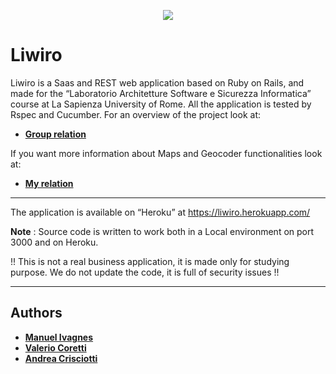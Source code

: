 <p align="center">
  <img src="https://raw.githubusercontent.com/Ivagnesmanuel/Liwiro/master/app/assets/images/logo.png">
</p>


# Liwiro
Liwiro is a Saas and REST web application based on Ruby on Rails, and made for the “Laboratorio Architetture Software e Sicurezza Informatica” course at La Sapienza University of Rome.
All the application is tested by Rspec and Cucumber.
For an overview of the project look at:

- **[Group relation](https://drive.google.com/open?id=111cwm4lHE3hFrbGHXCLA3RyzC8T7ZoFM)**

If you want more information about Maps and Geocoder functionalities look at:

- **[My relation](https://drive.google.com/file/d/1wC3WA9VC4FHcMOUzlvc6-AOuTvHq3sWB/view?usp=drivesdk)**

---

The application is available on “Heroku” at <https://liwiro.herokuapp.com/>

**Note** : Source code is written to work both in a Local environment on port 3000 and on Heroku.

!! This is not a real business application, it is made only for studying purpose. We do not update the code, it is full of security issues !!

---
## Authors
* **[Manuel Ivagnes](https://www.linkedin.com/in/manuel-ivagnes-4a5ba018b)**
* **[Valerio Coretti](https://www.linkedin.com/in/valerio-coretti-2913721a3)**
* **[Andrea Crisciotti](http://linkedin.com/in/andrea-crisciotti-aaa7b1136)**
